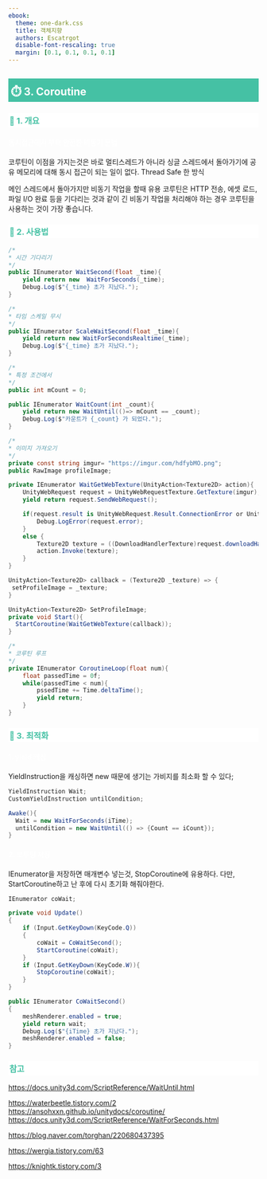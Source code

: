 ```yaml
---
ebook:
  theme: one-dark.css
  title: 객체지향
  authors: Escatrgot
  disable-font-rescaling: true
  margin: [0.1, 0.1, 0.1, 0.1]
---
```

<style>
    h3.quest { font-weight: bold; border: 3px solid; color: #A0F !important;}
    .quest { font-weight: bold; color: #A0F !important;}

    h2 { border-top: 12px solid #45C1A4; border-left: 5px solid #45C1A4; border-right: 5px solid #45C1A4; background-color: #45C1A4; color: #FFF !important; font-weight: bold;}

    h3 { border-top: 3px solid #FFF; border: 2px solid #FFF; background-color: #FFF; color: #45C1A4 !important;}

    h4 { font-weight: bold; color: #FFF !important; }
</style>

## ⏱️ 3. Coroutine

### 📄 1. 개요

#### 동시접근에서 부터 안전한 비동기 문법

코루틴이 이점을 가지는것은 바로 멀티스레드가 아니라 싱글 스레드에서 돌아가기에
공유 메모리에 대해 동시 접근이 되는 일이 없다. Thread Safe 한 방식

메인 스레드에서 돌아가지만 비동기 작업을 할때 유용
코루틴은 HTTP 전송, 에셋 로드, 파일 I/O 완료 등을 기다리는 것과 같이 긴 비동기 작업을 처리해야 하는 경우 코루틴을 사용하는 것이 가장 좋습니다.


### 📄 2. 사용법

```cs
/*
* 시간 기다리기
*/
public IEnumerator WaitSecond(float _time){
    yield return new  WaitForSeconds(_time);
    Debug.Log($"{_time} 초가 지났다.");
}
```


```cs
/*
* 타임 스케일 무시
*/
public IEnumerator ScaleWaitSecond(float _time){
    yield return new WaitForSecondsRealtime(_time);
    Debug.Log($"{_time} 초가 지났다.");
}
```

```cs
/*
* 특정 조건에서
*/
public int mCount = 0;

public IEnumerator WaitCount(int _count){
    yield return new WaitUntil(()=> mCount == _count);
    Debug.Log($"카운트가 {_count} 가 되었다.");
}
```


```cs
/*
* 이미지 가져오기
*/
private const string imgur= "https://imgur.com/hdfybMO.png";
public RawImage profileImage;

private IEnumerator WaitGetWebTexture(UnityAction<Texture2D> action){
    UnityWebRequest request = UnityWebRequestTexture.GetTexture(imgur);
    yield return request.SendWebRequest();

    if(request.result is UnityWebRequest.Result.ConnectionError or UnityWebRequest.Result.ProtocolError){
        Debug.LogError(request.error);
    }
    else {
        Texture2D texture = ((DownloadHandlerTexture)request.downloadHandler).texture;
        action.Invoke(texture);
    }
}

UnityAction<Texture2D> callback = (Texture2D _texture) => {
 setProfileImage = _texture; 
}

UnityAction<Texture2D> SetProfileImage;
private void Start(){
  StartCoroutine(WaitGetWebTexture(callback));
}
```

```cs
/*
* 코루틴 루프
*/
private IEnumerator CoroutineLoop(float num){
    float passedTime = 0f;
    while(passedTime < num){
        pssedTime += Time.deltaTime();
        yield return;
    }
}
```

### 📄 3. 최적화

#### 1. yield 캐싱
YieldInstruction을 캐싱하면 new 때문에 생기는 가비지를 최소화 할 수 있다;
```cs
YieldInstruction Wait;
CustomYieldInstruction untilCondition;

Awake(){
  Wait = new WaitForSeconds(iTime);
  untilCondition = new WaitUntil(() => {Count == iCount});
}
```

#### 2. 코루팅 저장
IEnumerator을 저장하면 매개변수 넣는것, StopCoroutine에 유용하다.
다만, StartCoroutine하고 난 후에 다시 초기화 해줘야한다.
```cs
IEnumerator coWait;

private void Update()
{
    if (Input.GetKeyDown(KeyCode.Q))
    {
        coWait = CoWaitSecond();
        StartCoroutine(coWait);
    }
    if (Input.GetKeyDown(KeyCode.W)){
        StopCoroutine(coWait);
    }
}

public IEnumerator CoWaitSecond()
{
    meshRenderer.enabled = true;
    yield return wait;
    Debug.Log($"{iTime} 초가 지났다.");
    meshRenderer.enabled = false;
}

```

### 참고
https://docs.unity3d.com/ScriptReference/WaitUntil.html

https://waterbeetle.tistory.com/2
https://ansohxxn.github.io/unitydocs/coroutine/
https://docs.unity3d.com/ScriptReference/WaitForSeconds.html

https://blog.naver.com/torghan/220680437395

https://wergia.tistory.com/63

https://knightk.tistory.com/3
